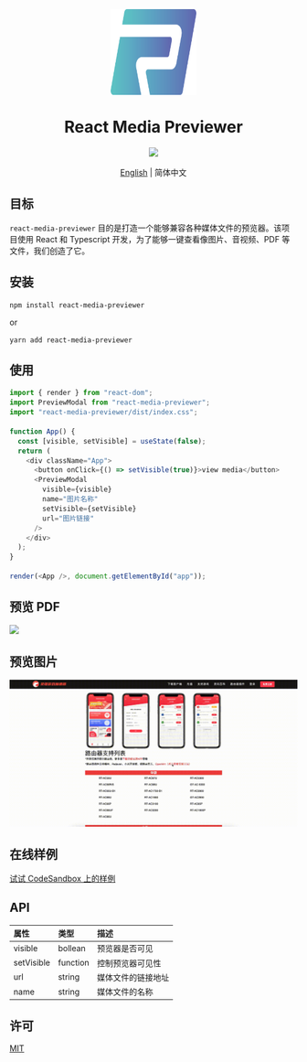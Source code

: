 <p align="center">
  <img src="logo.png" align="center" width="150px" height="150px" />
</p>
<h1 align="center">React Media Previewer</h1>
<p align="center">
  <a href="https://drone.ruilisi.com/ruilisi/react-media-previewer" title="Build Status">
    <img src="https://drone.ruilisi.com/api/badges/ruilisi/react-media-previewer/status.svg?ref=refs/heads/master">
  </a>
</p>

<p align="center">
  <a href="README.md">English</a> | 简体中文
</p>

## 目标

`react-media-previewer` 目的是打造一个能够兼容各种媒体文件的预览器。该项目使用 React 和 Typescript 开发，为了能够一键查看像图片、音视频、PDF 等文件，我们创造了它。

## 安装

```
npm install react-media-previewer
```

or

```
yarn add react-media-previewer
```

## 使用

```js
import { render } from "react-dom";
import PreviewModal from "react-media-previewer";
import "react-media-previewer/dist/index.css";

function App() {
  const [visible, setVisible] = useState(false);
  return (
    <div className="App">
      <button onClick={() => setVisible(true)}>view media</button>
      <PreviewModal
        visible={visible}
        name="图片名称"
        setVisible={setVisible}
        url="图片链接"
      />
    </div>
  );
}

render(<App />, document.getElementById("app"));
```

## 预览 PDF

<img src="example.png" />

## 预览图片

<img src="example.gif" />

## 在线样例

[试试 CodeSandbox 上的样例](https://codesandbox.io/s/react-media-previewer-9teg9p)

## API

| 属性       | 类型     | 描述               |
| :--------- | :------- | :----------------- |
| visible    | bollean  | 预览器是否可见     |
| setVisible | function | 控制预览器可见性   |
| url        | string   | 媒体文件的链接地址 |
| name       | string   | 媒体文件的名称     |

## 许可

[MIT](https://github.com/ruilisi/react-media-previewer/blob/master/LICENSE.md)
